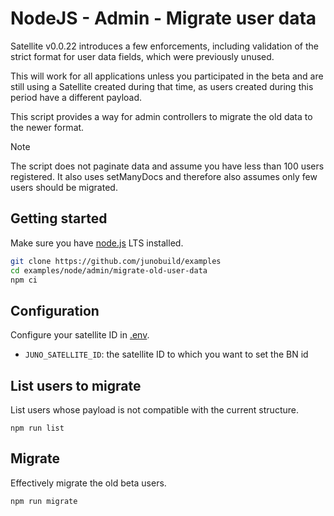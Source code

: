 # NodeJS - Admin - Migrate user data

Satellite v0.0.22 introduces a few enforcements, including validation of the strict format for user data fields, which were previously unused.

This will work for all applications unless you participated in the beta and are still using a Satellite created during that time, as users created during this period have a different payload.

This script provides a way for admin controllers to migrate the old data to the newer format.

> [!NOTE]
> The script does not paginate data and assume you have less than 100 users registered. It also uses setManyDocs and therefore also assumes only few users should be migrated.

## Getting started

Make sure you have [node.js](https://nodejs.org) LTS installed.

```bash
git clone https://github.com/junobuild/examples
cd examples/node/admin/migrate-old-user-data
npm ci
```

## Configuration

Configure your satellite ID in [.env](.env).

- `JUNO_SATELLITE_ID`: the satellite ID to which you want to set the BN id

## List users to migrate

List users whose payload is not compatible with the current structure.

```
npm run list
```

## Migrate

Effectively migrate the old beta users.

```
npm run migrate
```
